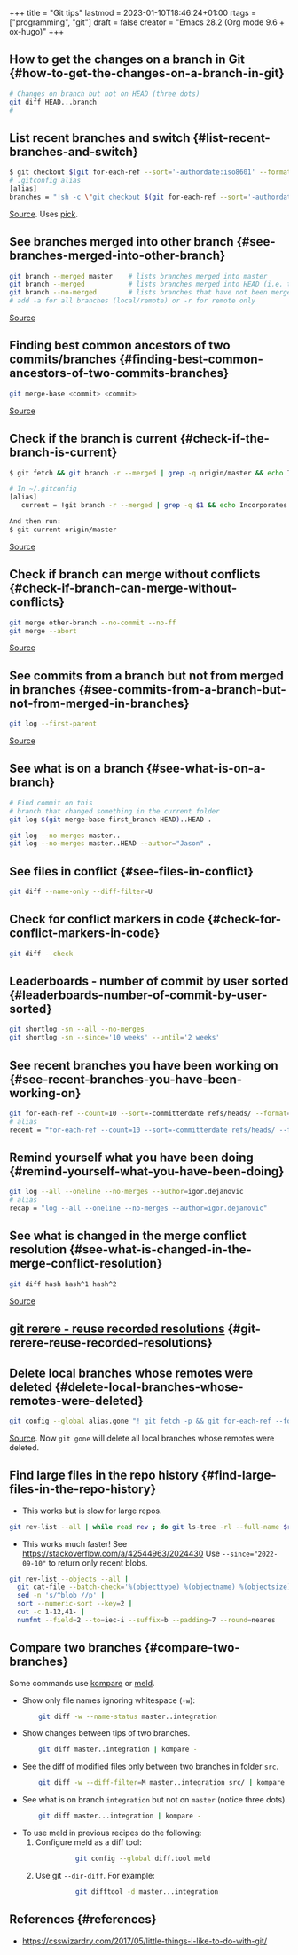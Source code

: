 +++
title = "Git tips"
lastmod = 2023-01-10T18:46:24+01:00
rtags = ["programming", "git"]
draft = false
creator = "Emacs 28.2 (Org mode 9.6 + ox-hugo)"
+++

## How to get the changes on a branch in Git {#how-to-get-the-changes-on-a-branch-in-git}

```sh
# Changes on branch but not on HEAD (three dots)
git diff HEAD...branch
#
```


## List recent branches and switch {#list-recent-branches-and-switch}

```sh
$ git checkout $(git for-each-ref --sort='-authordate:iso8601' --format=' %(authordate:relative)%09%(refname:short)' refs | pick | cut -f2)
# .gitconfig alias
[alias]
branches = "!sh -c \"git checkout $(git for-each-ref --sort='-authordate:iso8601' --format=' %(authordate:relative)%09%(refname:short)' refs | pick | cut -f2)\""
```

[Source](https://github.com/rafaelrinaldi/til/blob/master/git/list-branches-by-date.md). Uses [pick](https://github.com/mptre/pick).


## See branches merged into other branch {#see-branches-merged-into-other-branch}

```sh
git branch --merged master    # lists branches merged into master
git branch --merged           # lists branches merged into HEAD (i.e. tip of current branch)
git branch --no-merged        # lists branches that have not been merged
# add -a for all branches (local/remote) or -r for remote only
```

[Source](https://stackoverflow.com/questions/226976/how-can-i-know-if-a-branch-has-been-already-merged-into-master)


## Finding best common ancestors of two commits/branches {#finding-best-common-ancestors-of-two-commits-branches}

```sh
git merge-base <commit> <commit>
```

[Source](https://stackoverflow.com/a/40011122/2024430)


## Check if the branch is current {#check-if-the-branch-is-current}

```sh
$ git fetch && git branch -r --merged | grep -q origin/master && echo Incorporates origin/master || echo Out of date from origin/master

# In ~/.gitconfig
[alias]
   current = !git branch -r --merged | grep -q $1 && echo Incorporates $1 || echo Out of date from $1 && :

And then run:
$ git current origin/master
```

[Source](https://stackoverflow.com/a/53325693/2024430)


## Check if branch can merge without conflicts {#check-if-branch-can-merge-without-conflicts}

```sh
git merge other-branch --no-commit --no-ff
git merge --abort
```

[Source](https://stackoverflow.com/a/6335937/2024430)


## See commits from a branch but not from merged in branches {#see-commits-from-a-branch-but-not-from-merged-in-branches}

```sh
git log --first-parent
```

[Source](https://stackoverflow.com/questions/10248137/git-how-to-list-commits-on-this-branch-but-not-from-merged-branches)


## See what is on a branch {#see-what-is-on-a-branch}

```sh
# Find commit on this
# branch that changed something in the current folder
git log $(git merge-base first_branch HEAD)..HEAD .

git log --no-merges master..
git log --no-merges master..HEAD --author="Jason" .
```


## See files in conflict {#see-files-in-conflict}

```sh
git diff --name-only --diff-filter=U
```


## Check for conflict markers in code {#check-for-conflict-markers-in-code}

```sh
git diff --check
```


## Leaderboards - number of commit by user sorted {#leaderboards-number-of-commit-by-user-sorted}

```sh
git shortlog -sn --all --no-merges
git shortlog -sn --since='10 weeks' --until='2 weeks'
```


## See recent branches you have been working on {#see-recent-branches-you-have-been-working-on}

```sh
git for-each-ref --count=10 --sort=-committerdate refs/heads/ --format="%(refname:short)"
# alias
recent = "for-each-ref --count=10 --sort=-committerdate refs/heads/ --format='%(refname:short)'"
```


## Remind yourself what you have been doing {#remind-yourself-what-you-have-been-doing}

```sh
git log --all --oneline --no-merges --author=igor.dejanovic
# alias
recap = "log --all --oneline --no-merges --author=igor.dejanovic"
```


## See what is changed in the merge conflict resolution {#see-what-is-changed-in-the-merge-conflict-resolution}

```sh
git diff hash hash^1 hash^2
```

[Source](https://stackoverflow.com/questions/16573555/show-conflict-diff-part-of-a-merge)


## [git rerere - reuse recorded resolutions](https://medium.com/@porteneuve/fix-conflicts-only-once-with-git-rerere-7d116b2cec67) {#git-rerere-reuse-recorded-resolutions}


## Delete local branches whose remotes were deleted {#delete-local-branches-whose-remotes-were-deleted}

```sh
git config --global alias.gone "! git fetch -p && git for-each-ref --format '%(refname:short) %(upstream:track)' | awk '\$2 == \"[gone]\" {print \$1}' | xargs -r git branch -D"
```

[Source](https://stackoverflow.com/questions/41592156/git-command-to-remove-local-branches-that-have-a-deleted-upstream). Now `git gone` will delete all local branches whose remotes were deleted.


## Find large files in the repo history {#find-large-files-in-the-repo-history}

-   This works but is slow for large repos.

<!--listend-->

```sh
git rev-list --all | while read rev ; do git ls-tree -rl --full-name $rev ; done | sort -k4 -nr | uniq > large.txt
```

-   This works much faster! See <https://stackoverflow.com/a/42544963/2024430>
    Use `--since="2022-09-10"` to return only recent blobs.

<!--listend-->

```sh
git rev-list --objects --all |
  git cat-file --batch-check='%(objecttype) %(objectname) %(objectsize) %(rest)' |
  sed -n 's/^blob //p' |
  sort --numeric-sort --key=2 |
  cut -c 1-12,41- |
  numfmt --field=2 --to=iec-i --suffix=b --padding=7 --round=neares
```


## Compare two branches {#compare-two-branches}

Some commands use [kompare](https://apps.kde.org/kompare/) or [meld](http://meldmerge.org/).

-   Show only file names ignoring whitespace (`-w`):
    ```sh
        git diff -w --name-status master..integration
    ```
-   Show changes between tips of two branches.
    ```sh
        git diff master..integration | kompare -
    ```
-   See the diff of modified files only between two branches in folder `src`.
    ```sh
        git diff -w --diff-filter=M master..integration src/ | kompare -
    ```
-   See what is on branch `integration` but not on `master` (notice three dots).
    ```sh
        git diff master...integration | kompare -
    ```
-   To use meld in previous recipes do the following:
    1.  Configure meld as a diff tool:
        ```sh
                  git config --global diff.tool meld
        ```
    2.  Use git `--dir-diff`. For example:
        ```sh
                  git difftool -d master...integration
        ```


## References {#references}

-   <https://csswizardry.com/2017/05/little-things-i-like-to-do-with-git/>
